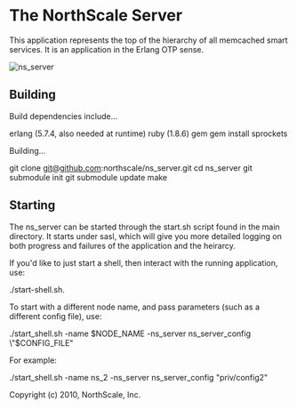 # The NorthScale Server

This application represents the top of the hierarchy of all memcached
smart services.  It is an application in the Erlang OTP sense.

![ns_server](https://github.com/northscale/ns_server/raw/master/doc/images/ns_server.png)

## Building

Build dependencies include...

  erlang (5.7.4, also needed at runtime)
  ruby (1.8.6)
  gem
  gem install sprockets

Building...

  git clone git@github.com:northscale/ns_server.git
  cd ns_server
  git submodule init
  git submodule update
  make

## Starting

The ns_server can be started through the start.sh script found in the
main directory.  It starts under sasl, which will give you more
detailed logging on both progress and failures of the application and
the heirarcy.

If you'd like to just start a shell, then interact with the running
application, use:

  ./start-shell.sh.

To start with a different node name, and pass parameters (such as a
different config file), use:

  ./start_shell.sh -name $NODE_NAME -ns_server ns_server_config \"$CONFIG_FILE\"

For example:

  ./start_shell.sh -name ns_2 -ns_server ns_server_config \"priv/config2\"

Copyright (c) 2010, NorthScale, Inc.
